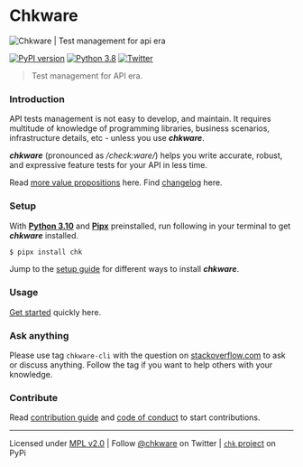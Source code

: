 # Chkware

![Chkware | Test management for api era](https://raw.githubusercontent.com/chkware/cli/main/docs/github-readme-01.png)

[![PyPI version](https://badge.fury.io/py/chk.svg)](https://badge.fury.io/py/chk)
[![Python 3.8](https://img.shields.io/badge/python-3.10-red.svg)](https://www.python.org/downloads/release/python-3102/)
[![Twitter](https://img.shields.io/twitter/url/https/twitter.com/chkware.svg?style=social&label=Follow%20%40chkware)](https://twitter.com/chkware)
> Test management for API era.

### Introduction

API tests management is not easy to develop, and maintain. It requires multitude of knowledge of programming libraries, business scenarios, infrastructure details, etc - unless you use ***chkware***.

***chkware*** (pronounced as */check:ware/*) helps you write accurate, robust, and expressive feature tests for your API in less time.
 
Read [more value propositions](https://chkware.github.io/introduction) here. Find [changelog](docs/CHANGELOG.md) here.

### Setup

With [**Python 3.10**](https://www.python.org/downloads/) and [**Pipx**](https://pypa.github.io/pipx/installation/#install-pipx) preinstalled, run following in your terminal to get ***chkware*** installed.

```bash
$ pipx install chk
```

Jump to the [setup guide](https://chkware.github.io/setup) for different ways to install ***chkware***.

### Usage

[Get started](https://chkware.github.io/quick-start) quickly here.

### Ask anything

Please use tag `chkware-cli` with the question on [stackoverflow.com](https://stackoverflow.com/questions/tagged/chkware-cli) to ask or discuss anything. Follow the tag if you want to help others with your knowledge.

### Contribute

Read [contribution guide](docs/CONTRIBUTING.md) and [code of conduct](docs/CODE_OF_CONDUCT.md) to start contributions.

---
Licensed under [MPL v2.0](/LICENSE) | Follow [@chkware](https://twitter.com/chkware) on Twitter | [`chk` project](https://pypi.org/project/chk/) on PyPi
